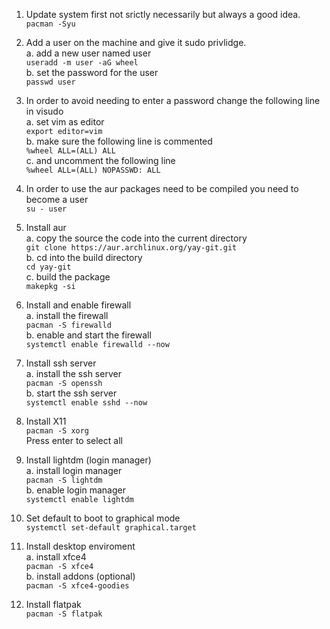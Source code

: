 1. Update system first not srictly necessarily but always a good idea.  
    `pacman -Syu`

2. Add a user on the machine and give it sudo privlidge.  
    a. add a new user named user  
    `useradd -m user -aG wheel`  
    b. set the password for the user  
    `passwd user`  

3. In order to avoid needing to enter a password change the following line in visudo  
    a. set vim as editor  
    `export editor=vim`  
    b. make sure the following line is commented  
    `%wheel ALL=(ALL) ALL`  
    c. and uncomment the following line  
    `%wheel ALL=(ALL) NOPASSWD: ALL`  


4. In order to use the aur packages need to be compiled  you need to become a user  
    `su - user`

5. Install aur  
    a. copy the source the code into the current directory  
    `git clone https://aur.archlinux.org/yay-git.git`  
    b. cd into the build directory  
    `cd yay-git`  
    c. build the package  
    `makepkg -si`  

6. Install and enable firewall  
    a. install the firewall  
    `pacman -S firewalld`   
    b. enable and start the firewall   
    `systemctl enable firewalld --now`   

7. Install ssh server  
    a. install the ssh server  
    `pacman -S openssh`  
    b. start the ssh server  
    `systemctl enable sshd --now`  

8. Install X11  
    `pacman -S xorg`  
    Press enter to select all  

9. Install lightdm (login manager)  
    a. install login manager  
    `pacman -S lightdm`  
    b. enable login manager  
    `systemctl enable lightdm`  

10. Set default to boot to graphical mode  
    `systemctl set-default graphical.target`  

11. Install desktop enviroment  
    a. install xfce4  
    `pacman -S xfce4`  
    b. install addons (optional)  
    `pacman -S xfce4-goodies`

12. Install flatpak  
    `pacman -S flatpak`

